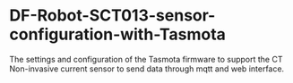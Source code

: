 # DF-Robot-SCT013-sensor-configuration-with-Tasmota
The settings and configuration of the Tasmota firmware to support the CT Non-invasive current sensor to send data through mqtt and web interface.
